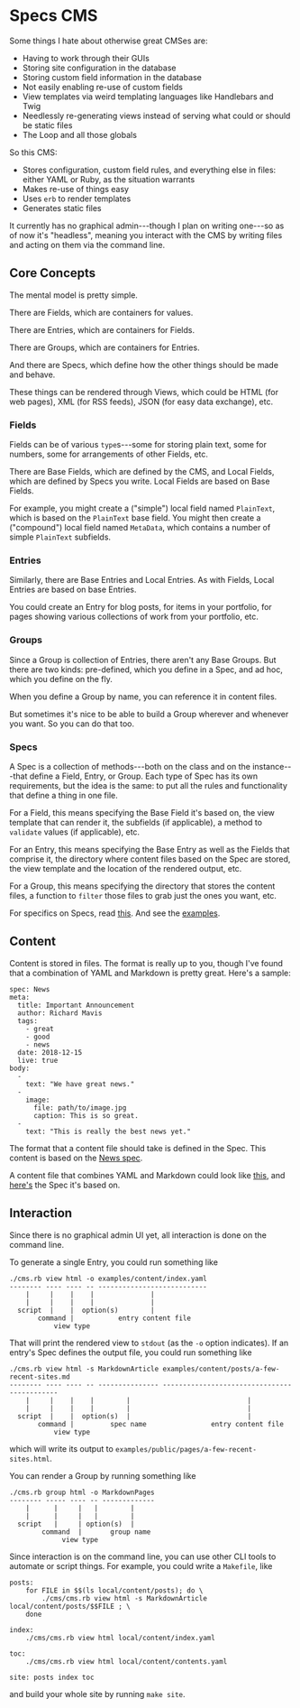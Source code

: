 # Specs CMS

Some things I hate about otherwise great CMSes are:

- Having to work through their GUIs
- Storing site configuration in the database
- Storing custom field information in the database
- Not easily enabling re-use of custom fields
- View templates via weird templating languages like Handlebars and Twig
- Needlessly re-generating views instead of serving what could or should be static files
- The Loop and all those globals

So this CMS:

- Stores configuration, custom field rules, and everything else in files: either YAML or Ruby, as the situation warrants
- Makes re-use of things easy
- Uses `erb` to render templates
- Generates static files

It currently has no graphical admin---though I plan on writing one---so as of now it's "headless", meaning you interact with the CMS by writing files and acting on them via the command line.


## Core Concepts

The mental model is pretty simple.

There are Fields, which are containers for values.

There are Entries, which are containers for Fields.

There are Groups, which are containers for Entries.

And there are Specs, which define how the other things should be made and behave.

These things can be rendered through Views, which could be HTML (for web pages), XML (for RSS feeds), JSON (for easy data exchange), etc.


### Fields

Fields can be of various `type`s---some for storing plain text, some for numbers, some for arrangements of other Fields, etc.

There are Base Fields, which are defined by the CMS, and Local Fields, which are defined by Specs you write. Local Fields are based on Base Fields.

For example, you might create a ("simple") local field named `PlainText`, which is based on the `PlainText` base field. You might then create a ("compound") local field named `MetaData`, which contains a number of simple `PlainText` subfields.


### Entries

Similarly, there are Base Entries and Local Entries. As with Fields, Local Entries are based on base Entries.

You could create an Entry for blog posts, for items in your portfolio, for pages showing various collections of work from your portfolio, etc.


### Groups

Since a Group is collection of Entries, there aren't any Base Groups. But there are two kinds: pre-defined, which you define in a Spec, and ad hoc, which you define on the fly.

When you define a Group by name, you can reference it in content files.

But sometimes it's nice to be able to build a Group wherever and whenever you want. So you can do that too.


### Specs

A Spec is a collection of methods---both on the class and on the instance---that define a Field, Entry, or Group. Each type of Spec has its own requirements, but the idea is the same: to put all the rules and functionality that define a thing in one file.

For a Field, this means specifying the Base Field it's based on, the view template that can render it, the subfields (if applicable), a method to `validate` values (if applicable), etc.

For an Entry, this means specifying the Base Entry as well as the Fields that comprise it, the directory where content files based on the Spec are stored, the view template and the location of the rendered output, etc.

For a Group, this means specifying the directory that stores the content files, a function to `filter` those files to grab just the ones you want, etc.

For specifics on Specs, read [this](examples/specs/readme.md). And see the [examples](examples/specs/).


## Content

Content is stored in files. The format is really up to you, though I've found that a combination of YAML and Markdown is pretty great. Here's a sample:

    spec: News
    meta:
      title: Important Announcement
      author: Richard Mavis
      tags:
        - great
        - good
        - news
      date: 2018-12-15
      live: true
    body:
      -
        text: "We have great news."
      -
        image:
          file: path/to/image.jpg
          caption: This is so great.
      -
        text: "This is really the best news yet."

The format that a content file should take is defined in the Spec. This content is based on the [News spec](examples/specs/entries/news.rb).

A content file that combines YAML and Markdown could look like [this](examples/content/posts/a-few-recent-sites.md), and [here's](examples/specs/fields/markdown-file.rb) the Spec it's based on.


## Interaction

Since there is no graphical admin UI yet, all interaction is done on the command line.

To generate a single Entry, you could run something like

    ./cms.rb view html -o examples/content/index.yaml
    -------- ---- ---- -- ---------------------------
        |     |    |    |              |
        |     |    |    |              |
      script  |    |  option(s)        |
           command |           entry content file
               view type

That will print the rendered view to `stdout` (as the `-o` option indicates). If an entry's Spec defines the output file, you could run something like

    ./cms.rb view html -s MarkdownArticle examples/content/posts/a-few-recent-sites.md
    -------- ---- ---- -- --------------- --------------------------------------------
        |     |    |    |        |                             |
        |     |    |    |        |                             |
      script  |    |  option(s)  |                             |
           command |         spec name                entry content file
               view type

which will write its output to `examples/public/pages/a-few-recent-sites.html`.

You can render a Group by running something like

    ./cms.rb group html -o MarkdownPages
    -------- ----- ---- -- -------------
        |      |     |   |        |
        |      |     |   |        |
      script   |     | option(s)  |
            command  |       group name
                 view type

Since interaction is on the command line, you can use other CLI tools to automate or script things. For example, you could write a `Makefile`, like

    posts:
	    for FILE in $$(ls local/content/posts); do \
		    ./cms/cms.rb view html -s MarkdownArticle local/content/posts/$$FILE ; \
	    done
    
    index:
	    ./cms/cms.rb view html local/content/index.yaml
    
    toc:
	    ./cms/cms.rb view html local/content/contents.yaml
    
    site: posts index toc

and build your whole site by running `make site`.
